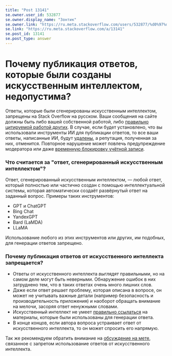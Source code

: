 ```yaml
---
title: "Post 13141"
se.owner.user_id: 532877
se.owner.display_name: "Зонтик"
se.owner.link: "https://ru.meta.stackoverflow.com/users/532877/%d0%97%d0%be%d0%bd%d1%82%d0%b8%d0%ba"
se.link: "https://ru.meta.stackoverflow.com/a/13141"
se.post_id: 13141
se.post_type: answer
---
```

<h1>Почему публикация ответов, которые были созданы искусственным интеллектом, недопустима?</h1>
<p>Ответы, которые были сгенерированы искусственным интеллектом, запрещены на Stack Overflow на русском. Ваши сообщения на сайте должны быть либо вашей собственной работой, либо <a href="https://ru.stackoverflow.com/help/referencing">правильно цитируемой работой других</a>. В случае, если будет установлено, что вы использовали инструменты ИИ для публикации ответов, то все ваши ответы, написанные ИИ, будут <a href="https://ru.stackoverflow.com/help/deleted-answers">удалены</a>, а репутация, полученная за них, отменится. Повторное нарушение может повлечь предупреждение модератора или даже <a href="https://ru.meta.stackoverflow.com/q/6703/532877">временную блокировку учётной записи</a>.</p>
<h3>Что считается за &quot;ответ, сгенерированный искусственным интеллектом&quot;?</h3>
<p>Ответ, сгенерированный искусственным интеллектом, — любой ответ, который полностью или частично создан с помощью интеллектуальной системы, которая автоматически создаёт развёрнутый ответ на заданный вопрос. Примеры таких инструментов:</p>
<ul>
<li>GPT и ChatGPT</li>
<li>Bing Chat</li>
<li>YandexGPT</li>
<li>Bard (LaMDA)</li>
<li>LLaMA</li>
</ul>
<p>Использование любого из этих инструментов или других, им подобных, для генерации ответов запрещено.</p>
<h3>Почему публикация ответов от искусственного интеллекта запрещается?</h3>
<ul>
<li>Ответы от искусственного интеллекта <em>выглядят</em> правильными, но на самом деле могут быть неверными. Обнаружение ошибок в них затруднено тем, что в таких ответах очень много лишних слов.</li>
<li>Даже если ответ решает проблему, которая описана в вопросе, он может не учитывать важные детали (например безопасность и производительность приложения) и наоборот обращать внимание на мелочи, засоряя ответ ненужными словами.</li>
<li>Искусственный интеллект не умеет <a href="https://ru.stackoverflow.com/help/referencing">правильно ссылаться</a> на материалы, которые были использованы для генерации ответа.</li>
<li>В конце концов, если автора вопроса устраивает ответ от искусственного интеллекта, то он может спросить его напрямую.</li>
</ul>
<p>Так же рекомендуем обратить внимание на <a href="https://ru.meta.stackoverflow.com/q/12247/532877">обсуждение на мете</a>, связанное с запретом использование ответов от искусственного интеллекта.</p>
